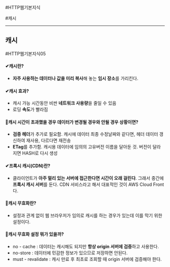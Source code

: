 #HTTP웹기본지식

#캐시

----

## 캐시
#HTTP웹기본지식05

#### ✔캐시란?  
- **자주 사용하는 데이터나 값을 미리 복사**해 놓는 **임시 장소**를 가리킨다.  

#### ✔캐시 효과?  
- 캐시 가능 시간동안 비싼 **네트워크 사용량**을 줄일 수 있음  
- 로딩 **속도**가 빨라짐  

#### 📌캐시 시간이 초과했을 경우 데이터가 변경될 경우와 안될 경우 상황이면?  
- **검증 헤더**가 추가로 필요함. 캐시에 데이터 최종 수정날짜와 같다면, 헤더 데이터 갱신하여 재사용, 다르다면 재전송  
- **ETag**를 추가함. 캐시용 데이터에 임의의 고유버전 이름을 달아둔 것. 버전이 달라지면 HASH로 다시 생성  

#### ✔프록시 캐시(CDN)란?  
- 클라이언트가 **아주 멀리 있는 서버에 접근한다면 시간이 오래 걸린다**. 그래서 중간에 **프록시 캐시 서버**를 둔다. CDN 서비스라고 해서 대표적인 것이 AWS Cloud Front다.  

#### 📌캐시 무효화란?  
- 설정과 관계 없이 웹 브라우저가 임의로 캐시를 하는 경우가 있는데 이를 막기 위한 설정이다.  

#### 📌캐시 무효화 설정 뭐가 있을까?  
- no - cache : 데이터는 캐시해도 되지만 **항상 origin 서버에 검증**하고 사용한다.  
- no-store : 데이터에 민감한 정보가 있으므로 저장하면 안된다.  
- must - revalidate : 캐시 만료 후 최초로 조회할 때 origin 서버에 검증해야 한다.  